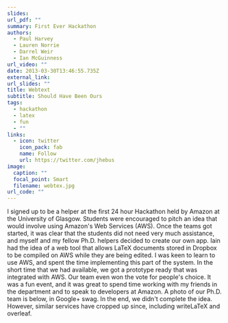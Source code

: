 ```yaml
---
slides: 
url_pdf: ""
summary: First Ever Hackathon
authors:
  - Paul Harvey
  - Lauren Norrie
  - Darrel Weir
  - Ian McGuinness
url_video: ""
date: 2013-03-30T13:46:55.735Z
external_link: 
url_slides: ""
title: Webtext
subtitle: Should Have Been Ours
tags:
  - hackathon
  - latex
  - fun
  - ""
links:
  - icon: twitter
    icon_pack: fab
    name: Follow
    url: https://twitter.com/jhebus
image:
  caption: ""
  focal_point: Smart
  filename: webtex.jpg
url_code: ""
---
```

I signed up to be a helper at the first 24 hour Hackathon held by Amazon at the University of Glasgow. Students were encouraged to pitch an idea that would involve using Amazon's Web Services (AWS). Once the teams got started, it was clear that the students did not need very much assistance, and myself and my fellow Ph.D. helpers decided to create our own app. Iain had the idea of a web tool that allows LaTeX documents stored in Dropbox to be compiled on AWS while they are being edited. I was keen to learn to use AWS, and spent the time implementing this part of the system. In the short time that we had available, we got a prototype ready that was integrated with AWS. Our team even won the vote for people's choice. It was a fun event, and it was great to spend time working with my friends in the department and to speak to developers at Amazon. A photo of our Ph.D. team is below, in Google+ swag. In the end, we didn't complete the idea. However, similar services have cropped up since, including writeLaTeX and overleaf.